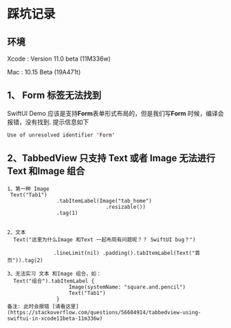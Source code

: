 # 踩坑记录

## 环境

Xcode : Version 11.0 beta (11M336w)

Mac : 10.15 Beta (19A471t)

## 1、 Form 标签无法找到

 SwiftUI Demo 应该是支持**Form**表单形式布局的，但是我们写**Form** 时候，编译会报错，没有找到.
提示信息如下

``` Swift
Use of unresolved identifier 'Form'
```

## 2、TabbedView 只支持 Text 或者 Image 无法进行 Text 和Image 组合

``` SWiftUI 
1、第一种 Image
 Text("Tab1")
                .tabItemLabel(Image("tab_home")
                                .resizable())
                .tag(1)


2、文本
  Text("这里为什么Image 和Text 一起布局有问题呢？？ SwiftUI bug？")
               
               .lineLimit(nil) .padding().tabItemLabel(Text("首页")).tag(2)

3、无法实习 文本 和Image 组合，如：
  Text("组合").tabItemLabel {
                    Image(systemName: "square.and.pencil")
                    Text("Tab1")
                }
备注: 此时会报错 [请看这里](https://stackoverflow.com/questions/56604914/tabbedview-using-swiftui-in-xcode11beta-11m336w)


```